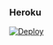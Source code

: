 ### Heroku
[![Deploy](https://www.herokucdn.com/deploy/button.svg)](https://heroku.com/deploy?template=https://github.com/JoseGamer0526/bot7.1.5)

